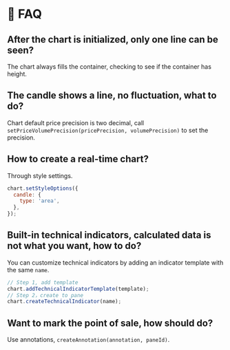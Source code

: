 # 🙋 FAQ

## After the chart is initialized, only one line can be seen?

The chart always fills the container, checking to see if the container has height.

## The candle shows a line, no fluctuation, what to do?

Chart default price precision is two decimal, call `setPriceVolumePrecision(pricePrecision, volumePrecision)` to set the precision.

## How to create a real-time chart?

Through style settings.

```js
chart.setStyleOptions({
  candle: {
    type: 'area',
  },
});
```

## Built-in technical indicators, calculated data is not what you want, how to do?

You can customize technical indicators by adding an indicator template with the same `name`.

```js
// Step 1, add template
chart.addTechnicalIndicatorTemplate(template);
// Step 2，create to pane
chart.createTechnicalIndicator(name);
```

## Want to mark the point of sale, how should do?

Use annotations, `createAnnotation(annotation, paneId)`.

